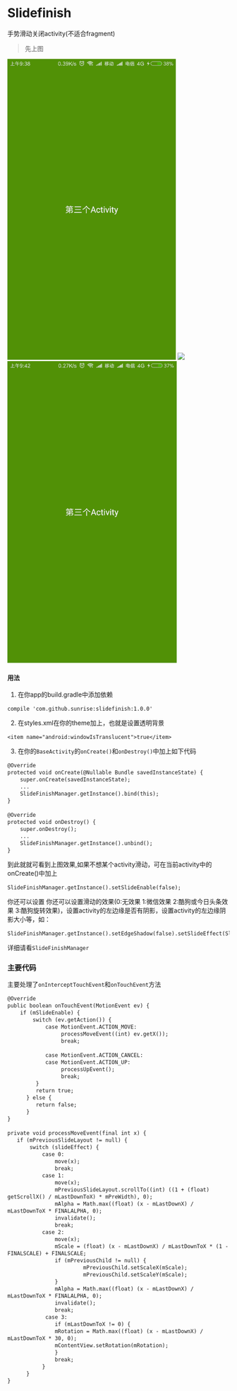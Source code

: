 # Slidefinish
手势滑动关闭activity(不适合fragment)

> 先上图

![](https://github.com/sunrise10/slidefinish/blob/a57d0ffda94844ad384f65a805fdd93b4a2f7949/app/src/main/screenshot/wechat.gif)
![](https://github.com/sunrise10/slidefinish/blob/a57d0ffda94844ad384f65a805fdd93b4a2f7949/app/src/main/screenshot/scale.gif)
![](https://github.com/sunrise10/slidefinish/blob/a57d0ffda94844ad384f65a805fdd93b4a2f7949/app/src/main/screenshot/ratate.gif)

#### 用法
1. 在你app的build.gradle中添加依赖

```
compile 'com.github.sunrise:slidefinish:1.0.0'
```
 
2. 在styles.xml在你的theme加上，也就是设置透明背景

```
<item name="android:windowIsTranslucent">true</item>
```

3. 在你的`BaseActivity`的`onCreate()`和`onDestroy()`中加上如下代码

```
@Override
protected void onCreate(@Nullable Bundle savedInstanceState) {
    super.onCreate(savedInstanceState);
   	...
    SlideFinishManager.getInstance().bind(this);
}

@Override
protected void onDestroy() {
    super.onDestroy();
    ...
    SlideFinishManager.getInstance().unbind();
}
```
到此就就可看到上图效果,如果不想某个activity滑动，可在当前activity中的onCreate()中加上

```
SlideFinishManager.getInstance().setSlideEnable(false);
```
你还可以设置
你还可以设置滑动的效果(0:无效果 1:微信效果 2:酷狗或今日头条效果 3:酷狗旋转效果)，设置activity的左边缘是否有阴影，设置activity的左边缘阴影大小等，如：

```
SlideFinishManager.getInstance().setEdgeShadow(false).setSlideEffect(SlideFinishManager.ROTATE).setShadowOrientation(SlideFinishManager.LEFT);
```

详细请看`SlideFinishManager`

### 主要代码
主要处理了`onInterceptTouchEvent`和`onTouchEvent`方法

```
@Override
public boolean onTouchEvent(MotionEvent ev) {
    if (mSlideEnable) {
        switch (ev.getAction()) {
            case MotionEvent.ACTION_MOVE:
                 processMoveEvent((int) ev.getX());
                 break;
                 
            case MotionEvent.ACTION_CANCEL:
            case MotionEvent.ACTION_UP:
                 processUpEvent();
                 break;
         }
         return true;
      } else {
         return false;
      }
}
    
private void processMoveEvent(final int x) {
   if (mPreviousSlideLayout != null) {
       switch (slideEffect) {
           case 0:
               move(x);
               break;
           case 1:
               move(x);
               mPreviousSlideLayout.scrollTo((int) ((1 + (float) getScrollX() / mLastDownToX) * mPreWidth), 0);
               mAlpha = Math.max((float) (x - mLastDownX) / mLastDownToX * FINALALPHA, 0);
               invalidate();
               break;
           case 2:
               move(x);
               mScale = (float) (x - mLastDownX) / mLastDownToX * (1 - FINALSCALE) + FINALSCALE;
               if (mPreviousChild != null) {
                        mPreviousChild.setScaleX(mScale);
                        mPreviousChild.setScaleY(mScale);
               }
               mAlpha = Math.max((float) (x - mLastDownX) / mLastDownToX * FINALALPHA, 0);
               invalidate();
               break;
            case 3:
               if (mLastDownToX != 0) {
               mRotation = Math.max((float) (x - mLastDownX) / mLastDownToX * 30, 0);
               mContentView.setRotation(mRotation);
               }
               break;
           }
      }
}
```
